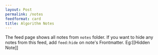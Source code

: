 ```yaml
---
layout: Post
permalink: /notes
feedformat: card
title: Algorithm Notes
---
```


The feed page shows all notes from `notes` folder. If you want to hide any notes from this feed, add `feed:hide` on note's Frontmatter. Eg:[[Hidden Note]]